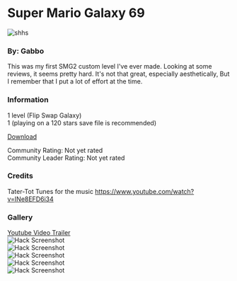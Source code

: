 # Super Mario Galaxy 69
![shhs](https://media.discordapp.net/attachments/709179281695178813/796535400209580072/hdh.png)
### By: Gabbo

This was my first SMG2 custom level I've ever made. Looking at some reviews, it seems pretty hard. It's not that great, especially aesthetically, But I remember that I put a lot of effort at the time. 

### Information
1 level (Flip Swap Galaxy)<br/>
1 (playing on a 120 stars save file is recommended)

[Download](https://www.mediafire.com/file/mt6e3dorfx1ttyr/Super_Mario_Galaxy_69.zip/file)

Community Rating: Not yet rated<br/>
Community Leader Rating: Not yet rated

### Credits
Tater-Tot Tunes for the music https://www.youtube.com/watch?v=INe8EFD6i34

### Gallery
[Youtube Video Trailer](https://www.youtube.com/watch?v=B5CxuZS8nvw)<br/>
![Hack Screenshot](https://media.discordapp.net/attachments/709179281695178813/796542713562267678/Screenshot_2021-01-07-01-54-25.png?width=878&height=494)<br/>
![Hack Screenshot](https://media.discordapp.net/attachments/709179281695178813/796542715164753930/Screenshot_2021-01-07-01-54-33.png?width=878&height=494)<br/>
![Hack Screenshot](https://media.discordapp.net/attachments/709179281695178813/796542716749545472/Screenshot_2021-01-07-01-54-46.png?width=878&height=494)<br/>
![Hack Screenshot](https://media.discordapp.net/attachments/709179281695178813/796542739323158528/Screenshot_2021-01-07-01-55-04.png?width=878&height=494)<br/>
![Hack Screenshot](https://media.discordapp.net/attachments/709179281695178813/796542741658992640/Screenshot_2021-01-07-01-55-35.png?width=878&height=494)<br/>
